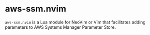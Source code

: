 # aws-ssm.nvim
`aws-ssm.nvim` is a Lua module for NeoVim or Vim that facilitates adding parameters to AWS Systems Manager Parameter Store.
